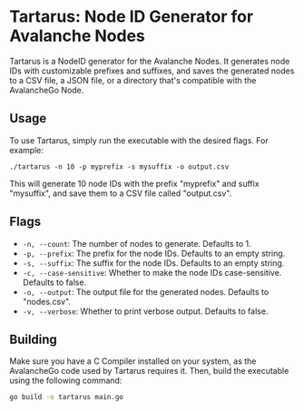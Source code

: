 # Tartarus: Node ID Generator for Avalanche Nodes

Tartarus is a NodeID generator for the Avalanche Nodes. It generates node IDs with customizable prefixes and suffixes, and saves the generated nodes to a CSV file, a JSON file, or a directory that's compatible with the AvalancheGo Node.

## Usage

To use Tartarus, simply run the executable with the desired flags. For example:
```
./tartarus -n 10 -p myprefix -s mysuffix -o output.csv
```

This will generate 10 node IDs with the prefix "myprefix" and suffix "mysuffix", and save them to a CSV file called "output.csv".

## Flags

* `-n, --count`: The number of nodes to generate. Defaults to 1.
* `-p, --prefix`: The prefix for the node IDs. Defaults to an empty string.
* `-s, --suffix`: The suffix for the node IDs. Defaults to an empty string.
* `-c, --case-sensitive`: Whether to make the node IDs case-sensitive. Defaults to false.
* `-o, --output`: The output file for the generated nodes. Defaults to "nodes.csv".
* `-v, --verbose`: Whether to print verbose output. Defaults to false.

## Building 
Make sure you have a C Compiler installed on your system, as the AvalancheGo code used by Tartarus requires it. Then, build the executable using the following command:

```sh
go build -o tartarus main.go
```
